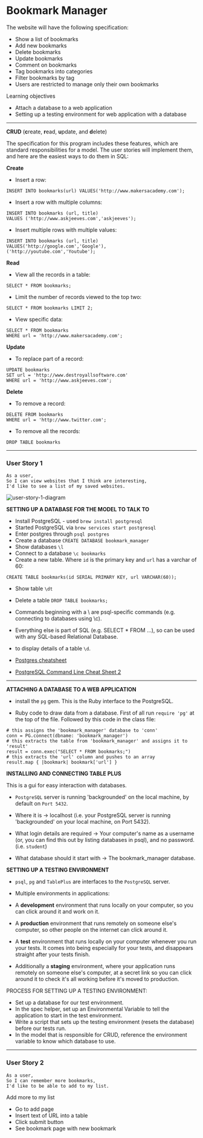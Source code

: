 # Bookmark Manager

The website will have the following specification:

- Show a list of bookmarks
- Add new bookmarks
- Delete bookmarks
- Update bookmarks
- Comment on bookmarks
- Tag bookmarks into categories
- Filter bookmarks by tag
- Users are restricted to manage only their own bookmarks

Learning objectives

* Attach a database to a web application
* Setting up a testing environment for web application with a database
---

**CRUD**
(**c**reate, **r**ead, **u**pdate, and **d**elete)

The specification for this program includes these features, which are standard responsibilities for a model. The user stories will implement them, and here are the easiest ways to do them in SQL:

**Create**

* Insert a row:
```
INSERT INTO bookmarks(url) VALUES('http://www.makersacademy.com');
```
* Insert a row with multiple columns:
```
INSERT INTO bookmarks (url, title)
VALUES ('http://www.askjeeves.com','askjeeves');
```
* Insert multiple rows with multiple values:
```
INSERT INTO bookmarks (url, title)
VALUES('http://google.com','Google'),
('http://youtube.com','Youtube');
```

**Read**

* View all the records in a table:
```
SELECT * FROM bookmarks;
```
* Limit the number of records viewed to the top two:
```
SELECT * FROM bookmarks LIMIT 2;
```

* View specific data:
```
SELECT * FROM bookmarks
WHERE url = 'http://www.makersacademy.com';
```

**Update**

* To replace part of a record:
```
UPDATE bookmarks
SET url = 'http://www.destroyallsoftware.com'
WHERE url = 'http://www.askjeeves.com';
```

**Delete**

* To remove a record:
```
DELETE FROM bookmarks
WHERE url = 'http://www.twitter.com';
```
* To remove all the records:
```
DROP TABLE bookmarks
```
---

### User Story 1

```
As a user,
So I can view websites that I think are interesting,
I'd like to see a list of my saved websites.
```

![user-story-1-diagram](./images/User-Story-1.png)

**SETTING UP A DATABASE FOR THE MODEL TO TALK TO**
* Install PostgreSQL - used `brew install postgresql`
* Started PostgreSQL via `brew services start postgresql`
* Enter postgres through `psql postgres`
* Create a database `CREATE DATABASE bookmark_manager`
* Show databases `\l`
* Connect to a database `\c bookmarks`
* Create a new table. Where `id` is the primary key and `url` has a varchar of 60:
```
CREATE TABLE bookmarks(id SERIAL PRIMARY KEY, url VARCHAR(60));
```
* Show table `\dt`
* Delete a table `DROP TABLE bookmarks;`

* Commands beginning with a \ are psql-specific commands (e.g. connecting to databases using \c).
* Everything else is part of SQL (e.g. SELECT * FROM ...), so can be used with any SQL-based Relational Database.
* to display details of a table `\d`.

* [Postgres cheatsheet](http://www.postgresqltutorial.com/postgresql-cheat-sheet/)
* [PostgreSQL Command Line Cheat Sheet 2](https://blog.jasonmeridth.com/posts/postgresql-command-line-cheat-sheet/)

---

**ATTACHING A DATABASE TO A WEB APPLICATION**

* install the `pg` gem. This is the Ruby interface to the PostgreSQL.

* Ruby code to draw data from a database. First of all run `require 'pg'` at the top of the file. Followed by this code in the class file:
```
# this assigns the 'bookmark_manager' database to 'conn'
conn = PG.connect(dbname: 'bookmark_manager')
# this extracts the table from 'bookmark_manager' and assigns it to 'result'
result = conn.exec("SELECT * FROM bookmarks;")
# this extracts the 'url' column and pushes to an array
result.map { |bookmark| bookmark['url'] }
```


**INSTALLING AND CONNECTING TABLE PLUS**

This is a gui for easy interaction with databases.
* `PostgreSQL` server is running 'backgrounded' on the local machine, by default on `Port 5432`.

* Where it is -> localhost (i.e. your PostgreSQL server is running 'backgrounded' on your local machine, on Port 5432).
* What login details are required -> Your computer's name as a username (or, you can find this out by listing databases in psql), and no password. (i.e. `student`)
* What database should it start with -> The bookmark_manager database.

**SETTING UP A TESTING ENVIRONMENT**

* `psql`, `pg` and `TablePlus` are interfaces to the `PostgreSQL` server.

* Multiple environments in applications:
 * A **development** environment that runs locally on your computer, so you can click around it and work on it.
 * A **production** environment that runs remotely on someone else's computer, so other people on the internet can click around it.
 * A **test** environment that runs locally on your computer whenever you run your tests. It comes into being especially for your tests, and disappears straight after your tests finish.
 * Additionally a **staging** environment, where your application runs remotely on someone else's computer, at a secret link so you can click  around it to check it's all working before it's moved to production.


 PROCESS FOR SETTING UP A TESTING ENVIRONMENT:
 * Set up a database for our test environment.
 * In the spec helper, set up an Environmental Variable to tell the application to start in the test environment.
 * Write a script that sets up the testing environment (resets the database) before our tests run.
 * In the model that is responsible for CRUD, reference the environment variable to know which database to use.

 ---

### User Story 2

 ```
 As a user,
 So I can remember more bookmarks,
 I'd like to be able to add to my list.
 ```

 Add more to my list
 - Go to add page
 - Insert text of URL into a table
 - Click submit button
 - See bookmark page with new bookmark
